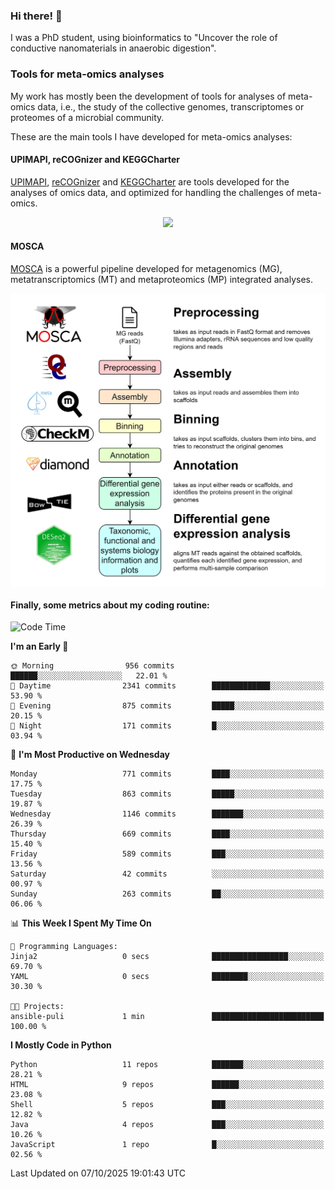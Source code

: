 ### Hi there! 👋

I was a PhD student, using bioinformatics to "Uncover the role of conductive nanomaterials in anaerobic digestion".

### Tools for meta-omics analyses

My work has mostly been the development of tools for analyses of meta-omics data, i.e., the study of the collective genomes, transcriptomes or proteomes of a microbial community.

These are the main tools I have developed for meta-omics analyses:

#### UPIMAPI, reCOGnizer and KEGGCharter

[UPIMAPI](https://github.com/iquasere/UPIMAPI), [reCOGnizer](https://github.com/iquasere/reCOGnizer) and [KEGGCharter](https://github.com/iquasere/KEGGCharter) are tools developed for the analyses of omics data, and optimized for handling the challenges of meta-omics.

<p align="center">
    <img src="assets/annotation_paper.png">
</p>

#### MOSCA

[MOSCA](https://github.com/iquasere/MOSCA) is a powerful pipeline developed for metagenomics (MG), metatranscriptomics (MT) and metaproteomics (MP) integrated analyses.

<p align="center">
    <img src="assets/mosca_workflow.png" align="center" width="700">
</p>


#### Finally, some metrics about my coding routine:

<!--START_SECTION:waka-->
![Code Time](http://img.shields.io/badge/Code%20Time-1%2C043%20hrs%2026%20mins-blue)

**I'm an Early 🐤** 

```text
🌞 Morning                956 commits         ██████░░░░░░░░░░░░░░░░░░░   22.01 % 
🌆 Daytime                2341 commits        █████████████░░░░░░░░░░░░   53.90 % 
🌃 Evening                875 commits         █████░░░░░░░░░░░░░░░░░░░░   20.15 % 
🌙 Night                  171 commits         █░░░░░░░░░░░░░░░░░░░░░░░░   03.94 % 
```
📅 **I'm Most Productive on Wednesday** 

```text
Monday                   771 commits         ████░░░░░░░░░░░░░░░░░░░░░   17.75 % 
Tuesday                  863 commits         █████░░░░░░░░░░░░░░░░░░░░   19.87 % 
Wednesday                1146 commits        ███████░░░░░░░░░░░░░░░░░░   26.39 % 
Thursday                 669 commits         ████░░░░░░░░░░░░░░░░░░░░░   15.40 % 
Friday                   589 commits         ███░░░░░░░░░░░░░░░░░░░░░░   13.56 % 
Saturday                 42 commits          ░░░░░░░░░░░░░░░░░░░░░░░░░   00.97 % 
Sunday                   263 commits         ██░░░░░░░░░░░░░░░░░░░░░░░   06.06 % 
```


📊 **This Week I Spent My Time On** 

```text
💬 Programming Languages: 
Jinja2                   0 secs              █████████████████░░░░░░░░   69.70 % 
YAML                     0 secs              ████████░░░░░░░░░░░░░░░░░   30.30 % 

🐱‍💻 Projects: 
ansible-puli             1 min               █████████████████████████   100.00 % 
```

**I Mostly Code in Python** 

```text
Python                   11 repos            ███████░░░░░░░░░░░░░░░░░░   28.21 % 
HTML                     9 repos             ██████░░░░░░░░░░░░░░░░░░░   23.08 % 
Shell                    5 repos             ███░░░░░░░░░░░░░░░░░░░░░░   12.82 % 
Java                     4 repos             ███░░░░░░░░░░░░░░░░░░░░░░   10.26 % 
JavaScript               1 repo              █░░░░░░░░░░░░░░░░░░░░░░░░   02.56 % 
```




 Last Updated on 07/10/2025 19:01:43 UTC
<!--END_SECTION:waka-->
